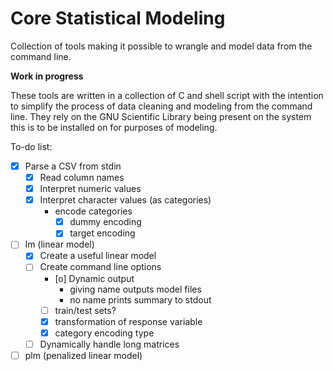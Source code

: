 # Core Statistical Modeling

Collection of tools making it possible to wrangle and model data from the
command line.

**Work in progress**

These tools are written in a collection of C and shell script with the
intention to simplify the process of data cleaning and modeling from the
command line. They rely on the GNU Scientific Library being present on the
system this is to be installed on for purposes of modeling.

To-do list:
- [X] Parse a CSV from stdin
	- [X] Read column names
	- [X] Interpret numeric values
	- [X] Interpret character values (as categories)
		- encode categories
			- [X] dummy encoding
			- [X] target encoding
- [ ] lm (linear model)
	- [X] Create a useful linear model
	- [ ] Create command line options
		- [o] Dynamic output
			- giving name outputs model files
			- no name prints summary to stdout
		- [ ] train/test sets?
		- [X] transformation of response variable
		- [X] category encoding type
	- [ ] Dynamically handle long matrices
- [ ] plm (penalized linear model)
